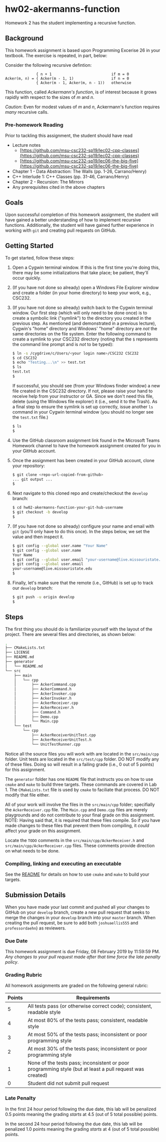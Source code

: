 # hw02-akermanns-function

Homework 2 has the student implementing a recursive function.

## Background

This homework assignment is based upon Programming Excerise 26 in your textbook. The exercise is repeated, in part, below:

Consider the following recursive defintion:

```
              { n + 1                           if m = 0
Acker(m, n) = { Acker(m - 1, 1)                 if n = 0
              { Acker(m - 1, Acker(m, n - 1))   otherwise
```

This function, called *Ackermann's function*, is of interest because it grows rapidly with respect to the sizes of *m* and *n*.

*Caution*: Even for modest values of *m* and *n*, Ackermann's function requires *many* recursive calls.

### Pre-homework Reading

Prior to tackling this assignment, the student should have read

* Lecture notes
  * [https://github.com/msu-csc232-sp19/lec02-cpp-classes](https://github.com/msu-csc232-sp19/lec02-cpp-classes)
  * [https://github.com/msu-csc232-sp19/lec06-the-big-five](https://github.com/msu-csc232-sp19/lec06-the-big-five)
* Chapter 1 - Data Abstraction: The Walls (pp. 1-26, Carrano/Henry)
* C++ Interlude 1: C++ Classes (pp. 31-46, Carrano/Henry)
* Chapter 2 - Recursion: The Mirrors
* Any prerequisites cited in the above chapters

## Goals

Upon successful completion of this homework assignment, the student will have gained a better understanding of how to implement recursive functions. Additionally, the student will have gained further experience in working with `git` and creating pull requests on GitHub.

## Getting Started

To get started, follow these steps:

1. Open a Cygwin terminal window. If this is the first time you're doing this, there may be some initializations that take place; be patient, they'll occur quickly.
1. (If you have not done so already) open a Windows File Explorer window and create a folder (in your home directory) to keep your work, e.g., CSC232.
1. (If you have not done so already) switch back to the Cygwin terminal window. Our first step (which will only need to be done once) is to create a symbolic link ("symlink") to the directory you created in the previous step. As mentioned (and demonstrated in a previous lecture), Cygwin's "home" directory and Windows' "home" directory are *not* the same directories on the file system. Enter the following command to create a symlink to your CSC232 directory (noting that the `$` represents the command line prompt and is *not* to be typed):

    ```bash
    $ ln -s /cygdrive/c/Users/<your login name>/CSC232 CSC232
    $ cd CSC232
    $ echo "Testing...\n" >> test.txt
    $ ls
    test.txt
    $
    ```

    If successful, you should see (from your Windows finder window) a new file created in the CSC232 directory. If not, please raise your hand to receive help from your instructor or GA. Since we don't need this file, delete (using the Windows file explorer) it (i.e., send it to the Trash). As a final step to ensure the symlink is set up correctly, issue another `ls` command in your Cygwin terminal window (you should no longer see the `test.txt` file.)

    ```bash
    $ ls
    $
    ```
1. Use the GitHub classroom assignment link found in the Microsoft Teams Homework channel to have the homework assignment created for you in your GitHub account.
1. Once the assignment has been created in your GitHub account, clone your repository:

    ```bash
    $ git clone <repo-url-copied-from-github>
    ... git output ...
    $
    ```
1. Next navigate to this cloned repo and create/checkout the `develop` branch:

    ```bash
    $ cd hw02-akermanns-function-your-git-hub-username
    $ git checkout -b develop
    $
    ```
1. (If you have not done so already) configure your name and email with `git` (you'll only have to do this once). In the steps below, we set the value and then inspect it.

    ```bash
    $ git config --global user.name "Your Name"
    $ git config --global user.name
    Your Name
    $ git config --global user.email "your-username@live.missouristate.edu"
    $ git config --global user.email
    your-username@live.missouristate.edu
    $
    ```
1. Finally, let's make sure that the remote (i.e., GitHub) is set up to track our `develop` branch:

    ```bash
    $ git push -u origin develop
    $
    ```

## Steps

The first thing you should do is familiarize yourself with the layout of the project. There are several files and directories, as shown below:

```bash
.
├── CMakeLists.txt
├── LICENSE
├── README.md
├── generator
│   └── README.md
└── src
    ├── main
    │   └── cpp
    │       ├── AckerCommand.cpp
    │       ├── AckerCommand.h
    │       ├── AckerInvoker.cpp
    │       ├── AckerInvoker.h
    │       ├── AckerReceiver.cpp
    │       ├── AckerReceiver.h
    │       ├── Command.h
    │       ├── Demo.cpp
    │       └── Main.cpp
    └── test
        └── cpp
            ├── AckerReceiverUnitTest.cpp
            ├── AckerReceiverUnitTest.h
            └── UnitTestRunner.cpp
```

Notice all the source files you will work with are located in the `src/main/cpp` folder. Unit tests are located in the `src/test/cpp` folder. DO NOT modify any of these files. Doing so will result in a failing grade (i.e., 0 out of 5 points) for this assignment.

The `generator` folder has one `README` file that instructs you on how to use `cmake` and `make` to build three targets. These commands are covered in Lab 1. The `CMakeLists.txt` file is used by `cmake` to faciliate that process. DO NOT modify that file either.

All of your work will involve the files in the `src/main/cpp` folder; specifially the `AckerReceiver.cpp` file. The `Main.cpp` and `Demo.cpp` files are merely playgrounds and do not contribute to your final grade on this assignment. NOTE: Having said that, it is required that these files compile. So if you have made changes to these files that prevent them from compiling, it _could_ affect your grade on this assignment.

Locate the `TODO` comments in the `src/main/cpp/AckerReceiver.h` and `src/main/cpp/AckerReceiver.cpp` files. These comments provide direction on what needs to be done.

### Compiling, linking and executing an executable

See the [README](generator/README.md) for details on how to use `cmake` and `make` to build your targets.

## Submission Details

When you have made your last commit and pushed all your changes to GitHub on your `develop` branch, create a new pull request that seeks to merge the changes in your `develop` branch into your `master` branch. When creating the pull request, be sure to add both `joshuaellis555` and `professordaehn`) as reviewers.

### Due Date

This homework assignment is due Friday, 08 February 2019 by 11:59:59 PM. _Any changes to your pull request made after that time force the late penalty policy_.

### Grading Rubric

All homework assignments are graded on the following general rubric:

| Points | Requirements |
|--------|--------------|
| 5      | All tests pass (or otherwise correct code); consistent, readable style|
| 4      | At most 80% of the tests pass; consistent, readable style|
| 3      | At most 50% of the tests pass; inconsistent or poor programming style|
| 2      | At most 30% of the tests pass; inconsistent or poor programming style|
| 1      | None of the tests pass; inconsistent or poor programming style (but at least a pull request was created)|
| 0      | Student did not submit pull request|

### Late Penalty

In the first 24 hour period following the due date, this lab will be penalized 0.5 points meaning the grading _starts_ at 4.5 (out of 5 total possible) points.

In the second 24 hour period following the due date, this lab will be penalized 1.0 points meaning the grading _starts_ at 4 (out of 5 total possible) points.
